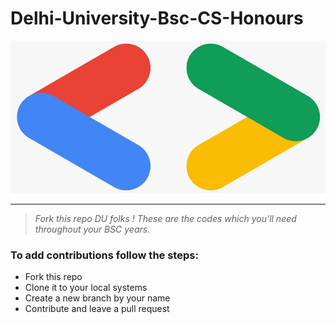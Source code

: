 
# Delhi-University-Bsc-CS-Honours
![DU symbol](logo.jpeg)
***
>*Fork this repo DU folks ! These are the codes which you'll need throughout your BSC years.*

### To add contributions follow the steps:
* Fork this repo
* Clone it to your local systems 
* Create a new branch by your name
* Contribute and leave a pull request

